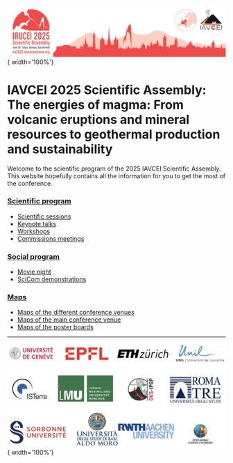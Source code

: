
![Iavcei](img/IAVCEI2025_Banner.png){ width='100%'}

# **IAVCEI 2025 Scientific Assembly**: The energies of magma: From volcanic eruptions and mineral resources to geothermal production and sustainability

Welcome to the scientific program of the 2025 IAVCEI Scientific Assembly. This website hopefully contains all the information for you to get the most of the conference.

### [Scientific program](program.md) 

- [Scientific sessions](sessions_comparison.md)
- [Keynote talks](keynotes.md)
- [Workshops](workshops.md)
- [Commissions meetings](commissions.md)

### [Social program](social/index.md)

- [Movie night](social/movie-night.md)
- [SciCom demonstrations](social/demonstrations.md)

### [Maps](maps.md)

- [Maps of the different conference venues](maps_geneva.md)
- [Maps of the main conference venue](maps_venue.md)
- [Maps of the poster boards](map_poster_boards.md)

--- 

![sponsors](img/sponsors.png){ width='100%'}